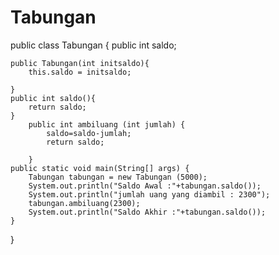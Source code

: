 # Tabungan
public class Tabungan {
	public int saldo;

	public Tabungan(int initsaldo){
		this.saldo = initsaldo;

	}
	public int saldo(){
		return saldo;
	}
		public int ambiluang (int jumlah) {
			saldo=saldo-jumlah;
			return saldo;
			
		}
	public static void main(String[] args) {
		Tabungan tabungan = new Tabungan (5000);
		System.out.println("Saldo Awal :"+tabungan.saldo());
		System.out.println("jumlah uang yang diambil : 2300");
		tabungan.ambiluang(2300);
		System.out.println("Saldo Akhir :"+tabungan.saldo());
	}
}

